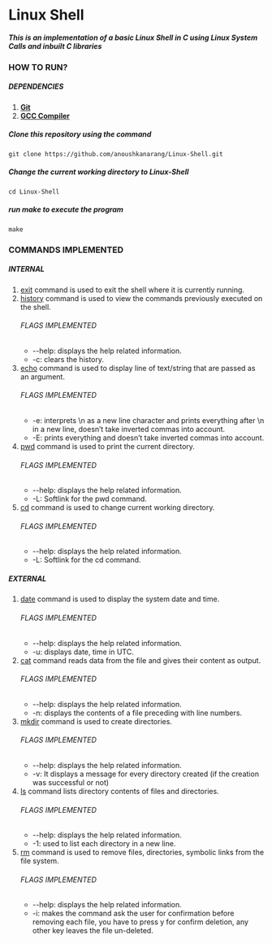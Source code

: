 # Linux Shell
***This is an implementation of a basic Linux Shell in C using Linux System Calls and inbuilt C libraries***

### HOW TO RUN? 

##### DEPENDENCIES #####
   1. **[Git](https://git-scm.com/downloads)** 
   2. **[GCC Compiler](https://linuxize.com/post/how-to-install-gcc-compiler-on-ubuntu-18-04/)**


##### Clone this repository using the command #####

    git clone https://github.com/anoushkanarang/Linux-Shell.git
    
##### Change the current working directory to Linux-Shell #####

    cd Linux-Shell
    
##### run make to execute the program #####
    make
    
 
### COMMANDS IMPLEMENTED
##### INTERNAL
<ol>
  <li>
    <a href="https://www.geeksforgeeks.org/exit-command-in-linux-with-examples/">exit</a> command is used to exit the shell where it is currently running. 
  </li>
  
  <li>
    <a href="https://www.geeksforgeeks.org/history-command-in-linux-with-examples/">history</a> command is used to view the commands previously executed on the shell. 
      <h6> FLAGS IMPLEMENTED </h6>
      <ul>
          <li>
              --help: displays the help related information.
          </li>
          <li>
              -c: clears the history.
          </li>
      </ul>
  </li>
  
  <li>
    <a href="https://www.geeksforgeeks.org/echo-command-in-linux-with-examples/">echo</a> command is used to display line of text/string that are passed as an argument.
      <h6> FLAGS IMPLEMENTED </h6>
      <ul>
          <li>
              -e: interprets \n as a new line character and prints everything after \n in a new line, doesn’t take inverted commas into account.
          </li>
          <li>
              -E: prints everything and doesn’t take inverted commas into account.
          </li>
      </ul>
  </li>
 
  <li>
    <a href="https://www.geeksforgeeks.org/pwd-command-in-linux-with-examples/">pwd</a> command is used to print the current directory. 
      <h6> FLAGS IMPLEMENTED </h6>
      <ul>
          <li>
              --help: displays the help related information.
          </li>
          <li>
             -L: Softlink for the pwd command. 
          </li>
      </ul>
  </li>
  
  <li>
    <a href="https://www.geeksforgeeks.org/cd-command-in-linux-with-examples/">cd</a> command is used to change current working directory. 
      <h6> FLAGS IMPLEMENTED </h6>
      <ul>
          <li>
            --help: displays the help related information.
          </li>
          <li>
            -L: Softlink for the cd command.
          </li>
      </ul>   
  </li>
    
</ol>

##### EXTERNAL
<ol>
  <li>
    <a href="https://www.geeksforgeeks.org/date-command-linux-examples/">date</a> command is used to display the system date and time.
    <h6> FLAGS IMPLEMENTED </h6>
      <ul>
          <li>
             --help: displays the help related information.
          </li>
          <li>
              -u: displays date, time in UTC.
          </li>
      </ul>
  </li>
  
  <li>
    <a href="https://www.geeksforgeeks.org/cat-command-in-linux-with-examples/">cat</a> command reads data from the file and gives their content as output. 
      <h6> FLAGS IMPLEMENTED </h6>
      <ul>
          <li>
              --help: displays the help related information.
          </li>
          <li>
              -n: displays the contents of a file preceding with line numbers. 
          </li>
      </ul>
  </li>
  
  <li>
    <a href="https://www.geeksforgeeks.org/mkdir-command-in-linux-with-examples/">mkdir</a> command is used to create directories.
      <h6> FLAGS IMPLEMENTED </h6>
      <ul>
          <li>
            --help: displays the help related information.
          </li>
          <li>
             -v: It displays a message for every directory created (if the creation was successful or not)
          </li>
      </ul>
  </li>
 
  <li>
    <a href="https://www.geeksforgeeks.org/practical-applications-ls-command-linux/">ls</a> command lists directory contents of files and directories.
      <h6> FLAGS IMPLEMENTED </h6>
      <ul>
          <li>
             --help: displays the help related information.
          </li>
          <li>
             -1: used to list each directory in a new line.
          </li>
      </ul>
  </li>
  
  <li>
    <a href="https://www.geeksforgeeks.org/rm-command-linux-examples/">rm</a> command is used to remove files, directories, symbolic links from the file system. 
      <h6> FLAGS IMPLEMENTED </h6>
      <ul>
          <li>
           --help: displays the help related information.
          </li>
          <li>
           -i: makes the command ask the user for confirmation before removing each file, you have to press y for confirm deletion, any other key leaves the file un-deleted.
          </li>
      </ul>   
  </li>
    
</ol>



    

     



